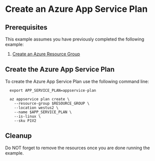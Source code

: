 
# Create an Azure App Service Plan

## Prerequisites

This example assumes you have previously completed the following example:

1. [Create an Azure Resource Group](../../../group/create/)

## Create the Azure App Service Plan

To create the Azure App Service Plan use the following command line:

```shell
  export APP_SERVICE_PLAN=appservice-plan

  az appservice plan create \
    --resource-group $RESOURCE_GROUP \
    --location westus2 \
    --name $APP_SERVICE_PLAN \
    --is-linux \
    --sku P1V2
```

## Cleanup

Do NOT forget to remove the resources once you are done running the example.
